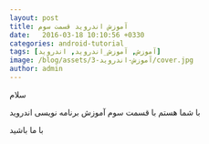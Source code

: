 ```yaml
---
layout: post
title: آموزش اندروید قسمت سوم
date:   2016-03-18 10:10:56 +0330
categories: android-tutorial
tags: [آموزش, آموزش_اندروید, اندروید]
image: /blog/assets/آموزش-اندروید-3/cover.jpg
author: admin
---
```


سلام

با شما هستم با قسمت سوم آموزش برنامه نویسی اندروید

با ما باشید